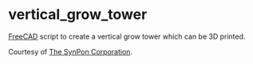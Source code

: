 # vertical_grow_tower
[FreeCAD](https://www.freecadweb.org) script to create a vertical grow tower which can be 3D printed.

Courtesy of [The SynPon Corporation](http://synpon.com).

